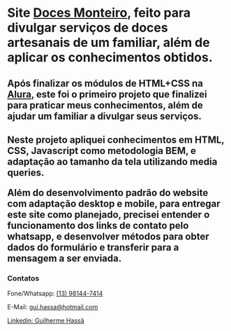 <h1>Site <a href="https://docesmonteiro.simple.tec.br/" target="_blank">Doces Monteiro</a>, feito para divulgar serviços de doces artesanais de um familiar, além de aplicar os conhecimentos obtidos.</h1>

<h2>Após finalizar os módulos de HTML+CSS na <a href="https://www.alura.com.br/" target="_blank">Alura</a>, este foi o primeiro projeto que finalizei para praticar meus conhecimentos, além de ajudar um familiar a divulgar seus serviços.<h2>

<p>Neste projeto apliquei conhecimentos em HTML, CSS, Javascript como metodologia BEM, e adaptação ao tamanho da tela utilizando media queries.</p>
<p>Além do desenvolvimento padrão do website com adaptação desktop e mobile, para entregar este site como planejado, precisei entender o funcionamento dos links de contato pelo whatsapp, e desenvolver métodos para obter dados do formulário e transferir para a mensagem a ser enviada.</p>


<h3>Contatos</h3>
<p>Fone/Whatsapp: <a href="https://api.whatsapp.com/send?phone=5513981447414&text=Contato%20via%20Cat%C3%A1logo">(13) 98144-7414</a></p>
<p>E-Mail: <a href="mailto:gui.hassa@hotmail.com">gui.hassa@hotmail.com</a></p>
<a href="https://www.linkedin.com/in/guilherme-hass%C3%A3-57755b52/" target="blanki_">Linkedin: Guilherme Hassã</a></p>
